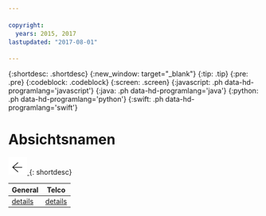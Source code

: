 ```yaml
---

copyright:
  years: 2015, 2017
lastupdated: "2017-08-01"

---
```


{:shortdesc: .shortdesc}
{:new_window: target="_blank"}
{:tip: .tip}
{:pre: .pre}
{:codeblock: .codeblock}
{:screen: .screen}
{:javascript: .ph data-hd-programlang='javascript'}
{:java: .ph data-hd-programlang='java'}
{:python: .ph data-hd-programlang='python'}
{:swift: .ph data-hd-programlang='swift'}

# Absichtsnamen

[![Go back](images/back-arrow.png) <!-- {display:block;"} -->](personalize.html#use_custom)
{: shortdesc}

| General | Telco   |
|---------|---------|
| [details](/docs/services/virtual-agent/intent_codenames_general.html) | [details](/docs/services/virtual-agent/intent_codenames_telco.html) |
